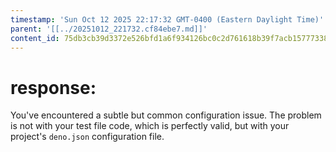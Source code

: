 ```yaml
---
timestamp: 'Sun Oct 12 2025 22:17:32 GMT-0400 (Eastern Daylight Time)'
parent: '[[../20251012_221732.cf84ebe7.md]]'
content_id: 75db3cb39d3372e526bfd1a6f934126bc0c2d761618b39f7acb15777338bc5c2
---
```


# response:

You've encountered a subtle but common configuration issue. The problem is not with your test file code, which is perfectly valid, but with your project's `deno.json` configuration file.

